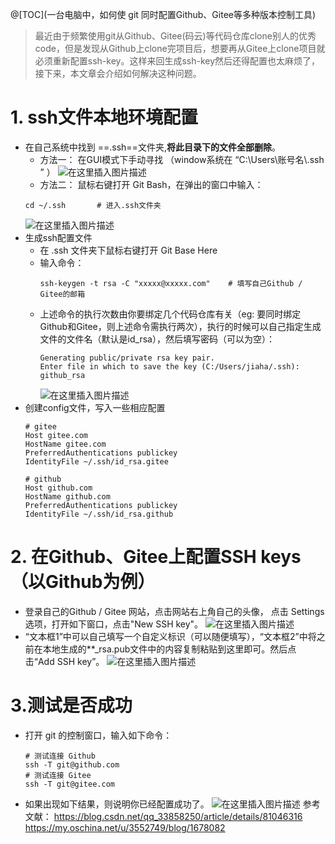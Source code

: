 ﻿@[TOC](一台电脑中，如何使 git 同时配置Github、Gitee等多种版本控制工具)
> 最近由于频繁使用git从Github、Gitee(码云)等代码仓库clone别人的优秀code，但是发现从Github上clone完项目后，想要再从Gitee上clone项目就必须重新配置ssh-key。这样来回生成ssh-key然后还得配置也太麻烦了，接下来，本文章会介绍如何解决这种问题。
# 1. ssh文件本地环境配置
* 在自己系统中找到 ==.ssh==文件夹,**将此目录下的文件全部删除**。
	* 方法一： 在GUI模式下手动寻找 （window系统在 “C:\Users\账号名\\.ssh ” ）
![在这里插入图片描述](https://img-blog.csdnimg.cn/2019071711052845.png)
 	* 方法二： 鼠标右键打开 Git Bash，在弹出的窗口中输入：
 	```console
 	cd ~/.ssh       # 进入.ssh文件夹
 	```
 	![在这里插入图片描述](https://img-blog.csdnimg.cn/20190717110439302.png)
 * 生成ssh配置文件
 	* 在 .ssh 文件夹下鼠标右键打开 Git Base Here 
 	* 输入命令：
 		```console
 		ssh-keygen -t rsa -C "xxxxx@xxxxx.com"    # 填写自己Github / Gitee的邮箱
 		```
 	* 上述命令的执行次数由你要绑定几个代码仓库有关（eg: 要同时绑定Github和Gitee，则上述命令需执行两次），执行的时候可以自己指定生成文件的文件名（默认是id_rsa），然后填写密码（可以为空）：
 		```console
 		Generating public/private rsa key pair.
 		Enter file in which to save the key (C:/Users/jiaha/.ssh): github_rsa
 		```
 		 ![在这里插入图片描述](https://img-blog.csdnimg.cn/20190717105307589.png)
 * 创建config文件，写入一些相应配置
 	```console
 	# gitee
	Host gitee.com
	HostName gitee.com
	PreferredAuthentications publickey
	IdentityFile ~/.ssh/id_rsa.gitee

	# github
	Host github.com
	HostName github.com
	PreferredAuthentications publickey
	IdentityFile ~/.ssh/id_rsa.github
 	```
# 2. 在Github、Gitee上配置SSH keys（以Github为例）
* 登录自己的Github / Gitee 网站，点击网站右上角自己的头像， 点击 Settings 选项，打开如下窗口，点击"New SSH key"。
![在这里插入图片描述](https://img-blog.csdnimg.cn/20190717134149744.png?x-oss-process=image/watermark,type_ZmFuZ3poZW5naGVpdGk,shadow_10,text_aHR0cHM6Ly9ibG9nLmNzZG4ubmV0L3dlaXhpbl80MjIzMDU1MA==,size_16,color_FFFFFF,t_70)
* “文本框1”中可以自己填写一个自定义标识（可以随便填写），“文本框2”中将之前在本地生成的**_rsa.pub文件中的内容复制粘贴到这里即可。然后点击“Add SSH key”。
	![在这里插入图片描述](https://img-blog.csdnimg.cn/201907171344244.png?x-oss-process=image/watermark,type_ZmFuZ3poZW5naGVpdGk,shadow_10,text_aHR0cHM6Ly9ibG9nLmNzZG4ubmV0L3dlaXhpbl80MjIzMDU1MA==,size_16,color_FFFFFF,t_70)
# 3.测试是否成功
* 打开 git 的控制窗口，输入如下命令：
	```console
	# 测试连接 Github 
	ssh -T git@github.com
	# 测试连接 Gitee 
	ssh -T git@gitee.com
	```
* 如果出现如下结果，则说明你已经配置成功了。
	![在这里插入图片描述](https://img-blog.csdnimg.cn/20190717135314964.png)
	参考文献：
	https://blog.csdn.net/qq_33858250/article/details/81046316
	https://my.oschina.net/u/3552749/blog/1678082
